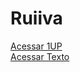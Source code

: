 # Ruiiva
 
[Acessar 1UP](https://nivelton.github.io/Ruiiva/1UP/1up.html)<br>
[Acessar Texto](https://nivelton.github.io/Ruiiva/Declarações/Texto/Parte1.html)


